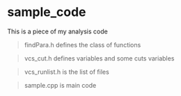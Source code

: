 # sample_code

This is a piece of my analysis code

> findPara.h defines the class of functions

> vcs_cut.h defines variables and some cuts variables

> vcs_runlist.h is the list of files

> sample.cpp is main code
